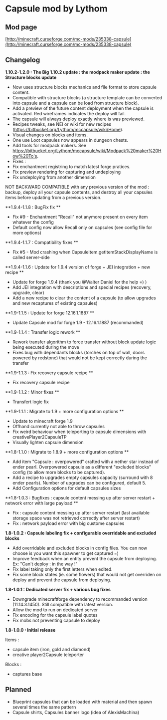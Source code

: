 # Capsule mod by Lythom #
## Mod page ##
[http://minecraft.curseforge.com/mc-mods/235338-capsule](http://minecraft.curseforge.com/mc-mods/235338-capsule)

## Changelog ##

**1.10.2-1.2.0 : The Big 1.10.2 update : the modpack maker update : the Structure blocks update**

* Now uses structure blocks mechanics and file format to store capsule content.
* Compatible with structure blocks (a structure template can be converted into capsule and a capsule can be load from structure block).
* Add a preview of the future content deployment when the capsule is activated. Red wireframes indicates the deploy will fail.
* The capsule will always deploy exactly where is was previewed.
* Recipes tweaks, see NEI or wiki for new recipes (https://bitbucket.org/Lythom/mccapsule/wiki/Home).
* Visual changes on blocks and items.
* One use Loot capsules now appears in dungeon chests.
* Add tools for modpack makers. See https://bitbucket.org/Lythom/mccapsule/wiki/Modpack%20maker%20How%20To's.
* Fixes :
* Fix enchantment registring to match latest forge pratices.
* Fix preview rendering for capturing and undeploying
* Fix undeploying from another dimension

NOT BACKWARD COMPATIBLE with any previous version of the mod : backup, deploy all your capsule contents, and destroy all your capsules items before updating from a previous version.

**1.9.4-1.1.8 : BugFix fix **
 
* Fix #9 - Enchantment "Recall" not anymore present on every item whatever the config
* Default config now allow Recall only on capsules (see config file for more options)

**1.9.4-1.1.7 : Compatibility fixes **

* Fix #5 - Mod crashing when CapsuleItem.getItemStackDisplayName is called server-side

**1.9.4-1.1.6 : Update for 1.9.4 version of forge + JEI integration + new recipe **

* Update for forge 1.9.4 (thank you @Walter Daniel for the help =) )
* Add JEI integration with descriptions and special recipes (recovery, upgrade, clear)
* Add a new recipe to clear the content of a capsule (to allow upgrades and new recaptures of existing capsules)

**1.9-1.1.5 : Update for forge 12.16.1.1887 **

* Update Capsule mod for forge 1.9 - 12.16.1.1887 (recommanded)

**1.9-1.1.4 : Transfer logic rework **

* Rework transfer algorithm to force transfer without block update logic being executed during the move
* Fixes bug with dependants blocks (torches on top of wall, doors powered by redstone) that would not be kept correctly during the transfer

**1.9-1.1.3 : Fix recovery capsule recipe **

* Fix recovery capsule recipe

**1.9-1.1.2 : Minor fixes **

* Transfert logic fix

**1.9-1.1.1 : Migrate to 1.9 + more configuration options **

* Update to minecraft forge 1.9
* Offhand currently not able to throw capsules
* Fix weird behaviour when teleporting to capsule dimensions with creativePlayer2CapsuleTP
* Visually lighten capsule dimension

**1.8-1.1.0 : Migrate to 1.8.9 + more configuration options **

* Add item "Capsule : overpowered" crafted with a nether star instead of ender pearl. Overpowered capsule as a different "excluded blocks" config (to allow more blocks to be captured).
* Add a recipe to upgrades empty capsules capacity (surround with 8 ender pearls). Number of upgrades can be configured, default 5.
* Add Configuration options for default capsules sizes


**1.8-1.0.3 : Bugfixes : capsule content messing up after server restart + network error with large payload **

* Fix : capsule content messing up after server restart (last available storage space was not retrieved correctly after server restart)
* Fix : network payload error with big custome capsules

**1.8-1.0.2 : Capsule labeling fix + configurable overridable and excluded blocks**

* Add overridable and excluded blocks in config files. You can now choose is you want this spawner to get captured =)
* Improve feedback when an entity prevent the capsule from deploying. Ex: "Can't deploy : <EntityName> in the way !"
* Fix label taking only the first letters when edited.
* Fix some block states (ie. some flowers) that would not get overriden on deploy and prevent the capsule from deploying.

**1.8-1.0.1 : Dedicated server fix + various bug fixes**

* Downgrade minecraftforge dependency to recommanded version (11.14.3.1450). Still compatible with latest version.
* Allow the mod to run on dedicated server
* Fix encoding for the capsule label quotes
* Fix mobs not preventing capsule to deploy

**1.8-1.0.0 : Initial release**

Items :

* capsule item (iron, gold and diamond)
* creative player2Capsule teleporter

Blocks :

* captures base

## Planned ##

* Blueprint capsules that can be loaded with material and then spawn several times the same pattern
* Capsule shirts, Capsules banner logo (idea of AlexisMachina)